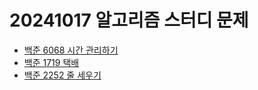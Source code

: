 # 20241017 알고리즘 스터디 문제

- [백준 6068 시간 관리하기](https://www.acmicpc.net/problem/6068)
- [백준 1719 택배](https://www.acmicpc.net/problem/1719)
- [백준 2252 줄 세우기](https://www.acmicpc.net/problem/2252)
